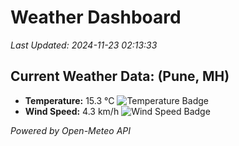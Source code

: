 
# Weather Dashboard

_Last Updated: 2024-11-23 02:13:33_

## Current Weather Data: (Pune, MH)
- **Temperature:** 15.3 °C ![Temperature Badge](https://img.shields.io/badge/Temperature-Low%20Temp-blue)
- **Wind Speed:** 4.3 km/h ![Wind Speed Badge](https://img.shields.io/badge/Wind%20Speed-Low%20Wind-blue)

*Powered by Open-Meteo API*
